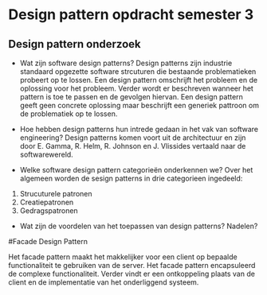 # Design pattern opdracht semester 3

## Design pattern onderzoek

- Wat zijn software design patterns?
  Design patterns zijn industrie standaard opgezette software strcuturen die bestaande problematieken probeert op te lossen. Een design pattern omschrijft het probleem en de oplossing voor het probleem. Verder wordt er beschreven wanneer het pattern is toe te passen en de gevolgen hiervan. Een design pattern geeft geen concrete oplossing maar beschrijft een generiek pattroon om de problematiek op te lossen.

- Hoe hebben design patterns hun intrede gedaan in het vak van software engineering?
  Design patterns komen voort uit de architectuur en zijn door E. Gamma, R. Helm, R. Johnson en J. Vlissides vertaald naar de softwarewereld.

- Welke software design pattern categorieën onderkennen we?
  Over het algemeen worden de sesign patterns in drie categorieen ingedeeld:

1. Strucuturele patronen
2. Creatiepatronen
3. Gedragspatronen

- Wat zijn de voordelen van het toepassen van design patterns? Nadelen?


#Facade Design Pattern 

Het facade pattern maakt het makkelijker voor een client op bepaalde functionaliteit te gebruiken van de server. Het facade pattern encapsuleerd de complexe functionaliteit. Verder vindt er een ontkoppeling plaats van de client en de implementatie van het onderliggend systeem. 